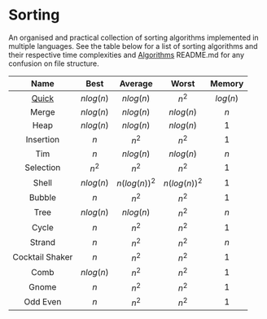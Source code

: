 # Sorting

An organised and practical collection of sorting algorithms implemented in multiple languages. See the table below for a list of sorting algorithms and their respective time complexities and [Algorithms](..) README.md for any confusion on file structure.

| Name | Best | Average | Worst | Memory |
|:----:|:----:|:-------:|:-----:| :----: |
| [Quick](quick) | $nlog(n)$ | $nlog(n)$ | $n^2$ | $log(n)$ |
| Merge | $nlog(n)$ | $nlog(n)$ | $nlog(n)$ | $n$ |
| Heap | $nlog(n)$ | $nlog(n)$ | $nlog(n)$ | $1$ |
| Insertion | $n$ | $n^2$ | $n^2$ | $1$ |
| Tim | $n$ | $nlog(n)$ | $nlog(n)$ | $n$ |
| Selection | $n^2$ | $n^2$ | $n^2$ | $1$ |
| Shell | $nlog(n)$ | $n(log(n))^2$ | $n(log(n))^2$ | $1$ |
| Bubble | $n$ | $n^2$ | $n^2$ | $1$ |
| Tree | $nlog(n)$ | $nlog(n)$ | $n^2$ | $n$ |
| Cycle | $n$ | $n^2$ | $n^2$ | $1$ |
| Strand | $n$ | $n^2$ | $n^2$ | $n$ |
| Cocktail Shaker | $n$ | $n^2$ | $n^2$ | $1$ |
| Comb | $nlog(n)$ | $n^2$ | $n^2$ | $1$ |
| Gnome | $n$ | $n^2$ | $n^2$ | $1$ |
| Odd Even | $n$ | $n^2$ | $n^2$ | $1$ |